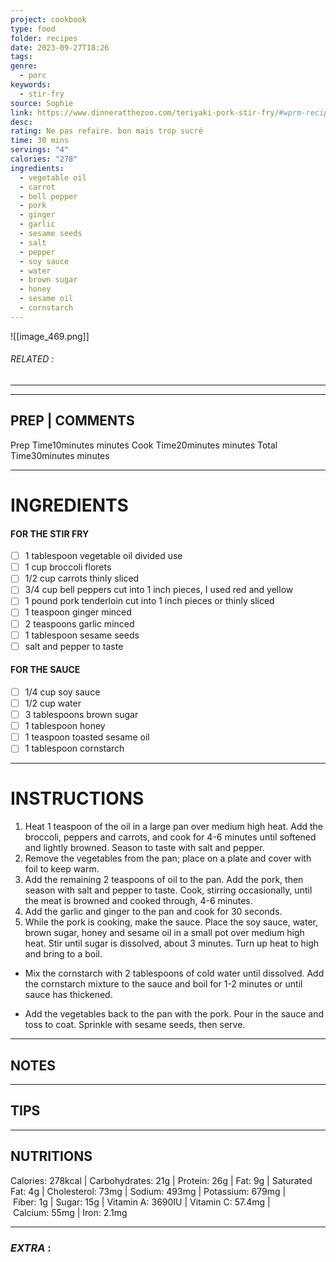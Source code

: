 ```yaml
---
project: cookbook
type: food
folder: recipes
date: 2023-09-27T18:26
tags: 
genre:
  - porc
keywords:
  - stir-fry
source: Sophie
link: https://www.dinneratthezoo.com/teriyaki-pork-stir-fry/#wprm-recipe-container-14246
desc: 
rating: Ne pas refaire. bon mais trop sucré
time: 30 mins
servings: "4"
calories: "278"
ingredients:
  - vegetable oil
  - carrot
  - bell pepper
  - pork
  - ginger
  - garlic
  - sesame seeds
  - salt
  - pepper
  - soy sauce
  - water
  - brown sugar
  - honey
  - sesame oil
  - cornstarch
---
```


![[image_469.png]]
###### *RELATED* : 
---


---
## PREP | COMMENTS

Prep Time10minutes minutes
Cook Time20minutes minutes
Total Time30minutes minutes

---
# INGREDIENTS

#### FOR THE STIR FRY

- [ ] 1 tablespoon vegetable oil divided use
- [ ] 1 cup broccoli florets
- [ ] 1/2 cup carrots thinly sliced
- [ ] 3/4 cup bell peppers cut into 1 inch pieces, I used red and yellow
- [ ] 1 pound pork tenderloin cut into 1 inch pieces or thinly sliced
- [ ] 1 teaspoon ginger minced
- [ ] 2 teaspoons garlic minced
- [ ] 1 tablespoon sesame seeds
- [ ] salt and pepper to taste

#### FOR THE SAUCE

- [ ] 1/4 cup soy sauce
- [ ] 1/2 cup water
- [ ] 3 tablespoons brown sugar
- [ ] 1 tablespoon honey
- [ ] 1 teaspoon toasted sesame oil
- [ ] 1 tablespoon cornstarch

---
# INSTRUCTIONS

1. Heat 1 teaspoon of the oil in a large pan over medium high heat. Add the broccoli, peppers and carrots, and cook for 4-6 minutes until softened and lightly browned. Season to taste with salt and pepper.  
2. Remove the vegetables from the pan; place on a plate and cover with foil to keep warm.  
3. Add the remaining 2 teaspoons of oil to the pan. Add the pork, then season with salt and pepper to taste. Cook, stirring occasionally, until the meat is browned and cooked through, 4-6 minutes.  
4. Add the garlic and ginger to the pan and cook for 30 seconds.
5. While the pork is cooking, make the sauce. Place the soy sauce, water, brown sugar, honey and sesame oil in a small pot over medium high heat. Stir until sugar is dissolved, about 3 minutes. Turn up heat to high and bring to a boil.  
    
- Mix the cornstarch with 2 tablespoons of cold water until dissolved. Add the cornstarch mixture to the sauce and boil for 1-2 minutes or until sauce has thickened.  
    
- Add the vegetables back to the pan with the pork. Pour in the sauce and toss to coat. Sprinkle with sesame seeds, then serve.

---
## NOTES



---
## TIPS



---
## NUTRITIONS

Calories: 278kcal | Carbohydrates: 21g | Protein: 26g | Fat: 9g | Saturated Fat: 4g | Cholesterol: 73mg | Sodium: 493mg | Potassium: 679mg | Fiber: 1g | Sugar: 15g | Vitamin A: 3690IU | Vitamin C: 57.4mg | Calcium: 55mg | Iron: 2.1mg

---
### *EXTRA* :



